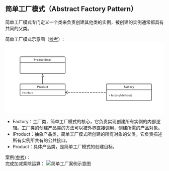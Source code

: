 ## **简单工厂模式（Abstract Factory Pattern）**
简单工厂模式专门定义一个类来负责创建其他类的实例，被创建的实例通常都具有共同的父类。<br/>

简单工厂模式示意图（[参考](https://blog.csdn.net/itachi85/article/details/50651177)）:
![简单工厂模式示意图](./简单工厂模式示意图.png)
<ul>
<li>Factory：工厂类，简单工厂模式的核心，它负责实现创建所有实例的内部逻辑。工厂类的创建产品类的方法可以被外界直接调用，创建所需的产品对象。
<li>IProduct：抽象产品类，简单工厂模式所创建的所有对象的父类，它负责描述所有实例所共有的公共接口。
<li>Product：具体产品类，是简单工厂模式的创建目标。
</ul>

案例([参考](https://blog.51cto.com/zero01/2067822))：<br/>
完成加减乘除运算：
![简单工厂案例示意图](./简单工厂案例（计算器）.png)


